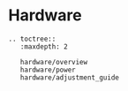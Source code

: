 # Hardware

```{eval-rst}
.. toctree::
   :maxdepth: 2

   hardware/overview
   hardware/power
   hardware/adjustment_guide
```